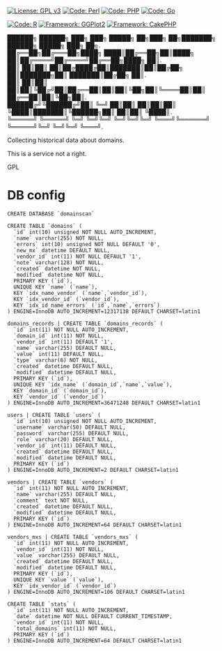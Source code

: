 [![License: GPL v3](https://img.shields.io/badge/License-GPL%20v3-yellow.svg)](https://www.gnu.org/licenses/gpl-3.0)
[![Code: Perl](https://img.shields.io/badge/Code-Perl-green.svg?style=flat)](http://www.perl.org)
[![Code: PHP](https://img.shields.io/badge/Code-PHP-green.svg?style=flat)](http://www.php.net)
[![Code: Go](https://img.shields.io/badge/Code-Go-green.svg?style=flat)](https://golang.org)

[![Code: R](https://img.shields.io/badge/Code-R-green.svg?style=flat)](https://www.r-project.org)
[![Framework: GGPlot2](https://img.shields.io/badge/Framework-GGPlot2-blue.svg?style=flat)](http://ggplot2.org)
[![Framework: CakePHP](https://img.shields.io/badge/Framework-CakePHP-blue.svg?style=flat)](http://cakephp.org)


██████╗  ██████╗ ███╗   ███╗ █████╗ ██╗███╗   ██╗███████╗ ██████╗ █████╗ ███╗   ██╗.   
██╔══██╗██╔═══██╗████╗ ████║██╔══██╗██║████╗  ██║██╔════╝██╔════╝██╔══██╗████╗  ██║.   
██║  ██║██║   ██║██╔████╔██║███████║██║██╔██╗ ██║███████╗██║     ███████║██╔██╗ ██║.    
██║  ██║██║   ██║██║╚██╔╝██║██╔══██║██║██║╚██╗██║╚════██║██║     ██╔══██║██║╚██╗██║.   
██████╔╝╚██████╔╝██║ ╚═╝ ██║██║  ██║██║██║ ╚████║███████║╚██████╗██║  ██║██║ ╚████║.   
╚═════╝  ╚═════╝ ╚═╝     ╚═╝╚═╝  ╚═╝╚═╝╚═╝  ╚═══╝╚══════╝ ╚═════╝╚═╝  ╚═╝╚═╝  ╚═══╝.    
                                                                                   

Collecting historical data about domains.

This is a service not a right.

GPL

# DB config
```
CREATE DATABASE `domainscan`

CREATE TABLE `domains` (
  `id` int(10) unsigned NOT NULL AUTO_INCREMENT,
  `name` varchar(255) NOT NULL,
  `errors` int(10) unsigned NOT NULL DEFAULT '0',
  `new_mx` datetime DEFAULT NULL,
  `vendor_id` int(11) NOT NULL DEFAULT '1',
  `note` varchar(128) NOT NULL,
  `created` datetime NOT NULL,
  `modified` datetime NOT NULL,
  PRIMARY KEY (`id`),
  UNIQUE KEY `name` (`name`),
  KEY `idx_name_vendor` (`name`,`vendor_id`),
  KEY `idx_vendor_id` (`vendor_id`),
  KEY `idx_id_name_errors` (`id`,`name`,`errors`)
) ENGINE=InnoDB AUTO_INCREMENT=12317138 DEFAULT CHARSET=latin1

domains_records | CREATE TABLE `domains_records` (
  `id` int(11) NOT NULL AUTO_INCREMENT,
  `domain_id` int(11) NOT NULL,
  `vendor_id` int(11) DEFAULT '1',
  `name` varchar(255) DEFAULT NULL,
  `value` int(11) DEFAULT NULL,
  `type` varchar(6) NOT NULL,
  `created` datetime DEFAULT NULL,
  `modified` datetime DEFAULT NULL,
  PRIMARY KEY (`id`),
  UNIQUE KEY `idx_name` (`domain_id`,`name`,`value`),
  KEY `domain_id` (`domain_id`),
  KEY `vendor_id` (`vendor_id`)
) ENGINE=InnoDB AUTO_INCREMENT=36471248 DEFAULT CHARSET=latin1

users | CREATE TABLE `users` (
  `id` int(10) unsigned NOT NULL AUTO_INCREMENT,
  `username` varchar(50) DEFAULT NULL,
  `password` varchar(255) DEFAULT NULL,
  `role` varchar(20) DEFAULT NULL,
  `vendor_id` int(11) DEFAULT NULL,
  `created` datetime DEFAULT NULL,
  `modified` datetime DEFAULT NULL,
  PRIMARY KEY (`id`)
) ENGINE=InnoDB AUTO_INCREMENT=2 DEFAULT CHARSET=latin1

vendors | CREATE TABLE `vendors` (
  `id` int(11) NOT NULL AUTO_INCREMENT,
  `name` varchar(255) DEFAULT NULL,
  `comment` text NOT NULL,
  `created` datetime DEFAULT NULL,
  `modified` datetime DEFAULT NULL,
  PRIMARY KEY (`id`)
) ENGINE=InnoDB AUTO_INCREMENT=64 DEFAULT CHARSET=latin1

vendors_mxs | CREATE TABLE `vendors_mxs` (
  `id` int(11) NOT NULL AUTO_INCREMENT,
  `vendor_id` int(11) NOT NULL,
  `value` varchar(255) DEFAULT NULL,
  `created` datetime DEFAULT NULL,
  `modified` datetime DEFAULT NULL,
  PRIMARY KEY (`id`),
  UNIQUE KEY `value` (`value`),
  KEY `idx_vendor_id` (`vendor_id`)
) ENGINE=InnoDB AUTO_INCREMENT=106 DEFAULT CHARSET=latin1

CREATE TABLE `stats` (
  `id` int(11) NOT NULL AUTO_INCREMENT,
  `date` datetime NOT NULL DEFAULT CURRENT_TIMESTAMP,
  `vendor_id` int(11) NOT NULL,
  `total_domains` int(11) NOT NULL,
  PRIMARY KEY (`id`)
) ENGINE=InnoDB AUTO_INCREMENT=64 DEFAULT CHARSET=latin1
```
